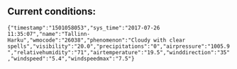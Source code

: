 ## Current conditions: 
 ``` {"timestamp":"1501058053","sys_time":"2017-07-26 11:35:07","name":"Tallinn-Harku","wmocode":"26038","phenomenon":"Cloudy with clear spells","visibility":"20.0","precipitations":"0","airpressure":"1005.9","relativehumidity":"71","airtemperature":"19.5","winddirection":"35","windspeed":"5.4","windspeedmax":"7.5"} ```
